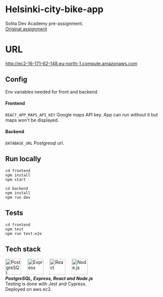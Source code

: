 # Helsinki-city-bike-app
Solita Dev Academy pre-assignment.  
[Original assignment](https://github.com/solita/dev-academy-2022-fall-exercise)

# URL
http://ec2-16-171-62-148.eu-north-1.compute.amazonaws.com

## Config
Env variables needed for front and backend.
#### Frontend   
`REACT_APP_MAPS_API_KEY` Google maps API key. App can run without it but maps won't be displayed.   
#### Backend    
`DATABASE_URL` Postgresql url.

## Run locally 
```
cd frontend
npm install
npm start
```     
```
cd backend
npm install
npm run dev
```  
## Tests
```
cd frontend
npm test
npm run test:e2e 
```   

## Tech stack
<a href="https://www.postgresql.org/" title="PostgreSQL"><img src="https://github.com/get-icon/geticon/raw/master/icons/postgresql.svg" alt="PostgreSQL" width="50px" height="50px"></a> &nbsp; &nbsp; <a href="https://expressjs.com/" title="Express"><img src="https://github.com/get-icon/geticon/raw/master/icons/express.svg" alt="Express" width="50px" height="50px"></a> &nbsp; &nbsp; <a href="https://reactjs.org/" title="React"><img src="https://github.com/get-icon/geticon/raw/master/icons/react.svg" alt="React" width="50px" height="50px"></a> &nbsp; &nbsp; <a href="https://nodejs.org/" title="Node.js"><img src="https://github.com/get-icon/geticon/raw/master/icons/nodejs-icon.svg" alt="Node.js" width="50px" height="50px"></a>    
***PostgreSQL, Express, React and Node.js***   
Testing is done with Jest and Cypress.    
Deployed on aws ec2.



